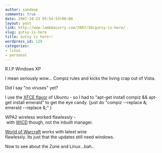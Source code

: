 ```yaml
---
author: sandeep
comments: true
date: 2007-10-23 05:54:53+00:00
layout: post
link: http://www.lambdacurry.com/2007/10/gutsy-is-here/
slug: gutsy-is-here
title: Gutsy is here!!
wordpress_id: 129
categories:
- linux
- personal
---
```


R.I.P Windows XP

I mean seriously wow... Compiz rules and kicks the living crap out of Vista.

Did I say "no viruses" yet?

I use the [XFCE flavor](http://www.xubuntu.org/) of Ubuntu - so I had to "apt-get install compiz && apt-get install emerald" to get the eye candy. (just do "compiz --replace &; emerald --replace &;" )

WPA2 wireless worked flawlessly - with [WICD](http://wicd.sourceforge.net/) though, not the inbuilt manager.

[World of Warcraft](http://www.worldofwarcraft.com/index.xml) works with latest wine flawlessly. Its just that the updates still need windows.

Now to see about the Zune and Linux...bah..
